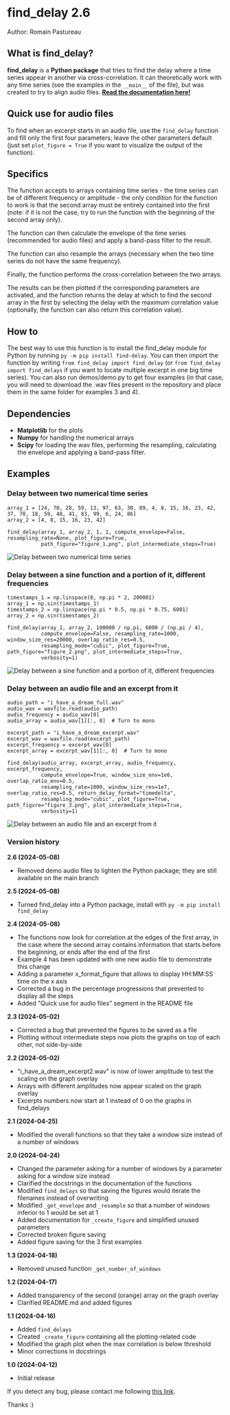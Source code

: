 # find_delay 2.6

Author: Romain Pastureau

## What is find_delay?
**find_delay** is a **Python package** that tries to find the delay where a time series appear in another via cross-correlation. It can theoretically work with any time series (see the examples in the ``__main__`` of the file), but was created to try to align audio files.
**[Read the documentation here!](https://find_delay.readthedocs.io/en/package/)**

## Quick use for audio files
To find when an excerpt starts in an audio file, use the `find_delay` function and fill only the first four parameters;
leave the other parameters default (just set `plot_figure = True` if you want to visualize the output of the function).

## Specifics
The function accepts to arrays containing time series - the time series can be of different frequency or amplitude - the only condition for the function to work is that the second array must be entirely contained into the first (note: if it is not the case, try to run the function with the beginning of the second array only).

The function can then calculate the envelope of the time series (recommended for audio files) and apply a band-pass filter to the result.

The function can also resample the arrays (necessary when the two time series do not have the same frequency).

Finally, the function performs the cross-correlation between the two arrays.

The results can be then plotted if the corresponding parameters are activated, and the function returns the delay at which to find the second array in the first by selecting the delay with the maximum correlation value (optionally, the function can also return this correlation value).

## How to
The best way to use this function is to install the find_delay module for Python by running `py -m pip install find-delay`.
You can then import the function by writing `from find_delay import find_delay` (or `from find_delay import find_delays` if you want to locate multiple excerpt in one big time series).
You can also run demos/demo.py to get four examples (in that case, you will need to download the .wav files present in the repository and place them in the same folder for examples 3 and 4).

## Dependencies
* **Matplotlib** for the plots
* **Numpy** for handling the numerical arrays
* **Scipy** for loading the wav files, performing the resampling, calculating the envelope and applying a band-pass filter.

## Examples
### Delay between two numerical time series
```    
array_1 = [24, 70, 28, 59, 13, 97, 63, 30, 89, 4, 8, 15, 16, 23, 42, 37, 70, 18, 59, 48, 41, 83, 99, 6, 24, 86]
array_2 = [4, 8, 15, 16, 23, 42]

find_delay(array_1, array_2, 1, 1, compute_envelope=False, resampling_rate=None, plot_figure=True,
           path_figure="figure_1.png", plot_intermediate_steps=True)
```

![Delay between two numerical time series](https://github.com/RomainPastureau/find_delay/blob/main/tests/figure_1.png?raw=true)

### Delay between a sine function and a portion of it, different frequencies
```
timestamps_1 = np.linspace(0, np.pi * 2, 200001)
array_1 = np.sin(timestamps_1)
timestamps_2 = np.linspace(np.pi * 0.5, np.pi * 0.75, 6001)
array_2 = np.sin(timestamps_2)

find_delay(array_1, array_2, 100000 / np.pi, 6000 / (np.pi / 4),
           compute_envelope=False, resampling_rate=1000, window_size_res=20000, overlap_ratio_res=0.5,
           resampling_mode="cubic", plot_figure=True, path_figure="figure_2.png", plot_intermediate_steps=True,
           verbosity=1)
```

![Delay between a sine function and a portion of it, different frequencies](https://github.com/RomainPastureau/find_delay/blob/main/tests/figure_2.png?raw=true)

### Delay between an audio file and an excerpt from it
```
audio_path = "i_have_a_dream_full.wav"
audio_wav = wavfile.read(audio_path)
audio_frequency = audio_wav[0]
audio_array = audio_wav[1][:, 0]  # Turn to mono

excerpt_path = "i_have_a_dream_excerpt.wav"
excerpt_wav = wavfile.read(excerpt_path)
excerpt_frequency = excerpt_wav[0]
excerpt_array = excerpt_wav[1][:, 0]  # Turn to mono

find_delay(audio_array, excerpt_array, audio_frequency, excerpt_frequency,
           compute_envelope=True, window_size_env=1e6, overlap_ratio_env=0.5,
           resampling_rate=1000, window_size_res=1e7, overlap_ratio_res=0.5, return_delay_format="timedelta",
           resampling_mode="cubic", plot_figure=True, path_figure="figure_3.png", plot_intermediate_steps=True,
           verbosity=1)
```

![Delay between an audio file and an excerpt from it](https://github.com/RomainPastureau/find_delay/blob/main/tests/figure_3.png?raw=true)

### Version history
**2.6 (2024-05-08)**
* Removed demo audio files to lighten the Python package; they are still available on the main branch

**2.5 (2024-05-08)**
* Turned find_delay into a Python package, install with `py -m pip install find_delay`

**2.4 (2024-05-08)**
* The functions now look for correlation at the edges of the first array, in the case where the second array contains
  information that starts before the beginning, or ends after the end of the first
* Example 4 has been updated with one new audio file to demonstrate this change
* Adding a parameter x_format_figure that allows to display HH:MM:SS time on the x axis
* Corrected a bug in the percentage progressions that prevented to display all the steps
* Added "Quick use for audio files" segment in the README file

**2.3 (2024-05-02)**
* Corrected a bug that prevented the figures to be saved as a file
* Plotting without intermediate steps now plots the graphs on top of each other, not side-by-side

**2.2 (2024-05-02)**
* "i_have_a_dream_excerpt2.wav" is now of lower amplitude to test the scaling on the graph overlay
* Arrays with different amplitudes now appear scaled on the graph overlay
* Excerpts numbers now start at 1 instead of 0 on the graphs in find_delays

**2.1 (2024-04-25)**
* Modified the overall functions so that they take a window size instead of a number of windows

**2.0 (2024-04-24)**
* Changed the parameter asking for a number of windows by a parameter asking for a window size instead
* Clarified the docstrings in the documentation of the functions
* Modified `find_delays` so that saving the figures would iterate the filenames instead of overwriting
* Modified `_get_envelope` and `_resample` so that a number of windows inferior to 1 would be set at 1
* Added documentation for `_create_figure` and simplified unused parameters
* Corrected broken figure saving
* Added figure saving for the 3 first examples

**1.3 (2024-04-18)**
* Removed unused function `_get_number_of_windows`

**1.2 (2024-04-17)**
* Added transparency of the second (orange) array on the graph overlay        
* Clarified README.md and added figures

**1.1 (2024-04-16)**
* Added `find_delays`
* Created `_create_figure` containing all the plotting-related code                
* Modified the graph plot when the max correlation is below threshold
* Minor corrections in docstrings

**1.0 (2024-04-12)**
* Initial release

If you detect any bug, please contact me following [this link](mailto:r.pastureau@bcbl.eu).

Thanks :)